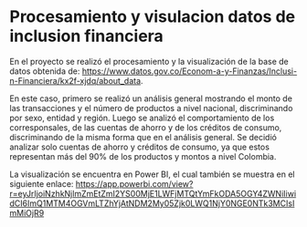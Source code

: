 # Procesamiento y visulacion datos de inclusion financiera
En el proyecto se realizó el procesamiento y la visualización de la base de datos obtenida de: https://www.datos.gov.co/Econom-a-y-Finanzas/Inclusi-n-Financiera/kx2f-xjdq/about_data. 

En este caso, primero se realizó un análisis general mostrando el monto de las transacciones y el número de productos a nivel nacional, discriminando por sexo, entidad y región. Luego se analizó el comportamiento de los corresponsales, de las cuentas de ahorro y de los créditos de consumo, discriminando de la misma forma que en el análisis general. Se decidió analizar solo cuentas de ahorro y créditos de consumo, ya que estos representan más del 90% de los productos y montos a nivel Colombia.

La visualización se encuentra en Power BI, el cual también se muestra en el siguiente enlace: 
https://app.powerbi.com/view?r=eyJrIjoiNzhkNjlmZmEtZmI2YS00MjE1LWFjMTQtYmFkODA5OGY4ZWNiIiwidCI6ImQ1MTM4OGVmLTZhYjAtNDM2My05Zjk0LWQ1NjY0NGE0NTk3MCIsImMiOjR9 
